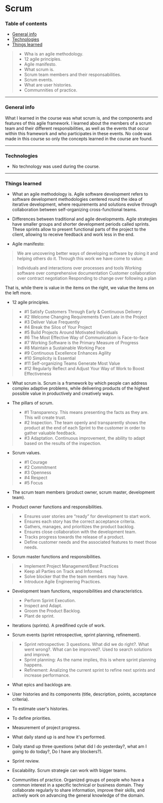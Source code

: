 # Scrum
### Table of contents
- [General info](#general-info)
- [Technologies](#technologies)
- [Things learned](#things-learned)
>- Wha is an agile methodology.
>- 12 agile principles.
>- Agile manifesto.
>- What scrum is.
>- Scrum team members and their responsabilities.
>- Scrum events.
>- What are user histories.
>- Communnities of practice.



------------

### General info

What I learned in the course was what scrum is, and the components and features of this agile framework. I learned about the members of a scrum team and their different responsibilities, as well as the events that occur within this framework and who participates in these events. No code was made in this course so only the concepts learned in the course are found.

------------

### Technologies
- No technology was used during the course.
------------

### Things learned
- What an agile methodology is. Agile software development refers to  software development methodologies centered round the idea of iterative development, where requirements and solutions evolve through collaboration between self-organizing cross-functional teams.

- Differences between traditional and agile developments. Agile strategies have smaller groups and shorter development periods called sprints. These sprints allow to present functional parts of the project to the client, allowing to receive feedback and work less in the end. 

- Agile manifesto:

> We are uncovering better ways of developing
software by doing it and helping others do it.
Through this work we have come to value:

> Individuals and interactions over processes and tools
Working software over comprehensive documentation
Customer collaboration over contract negotiation
Responding to change over following a plan
> 
That is, while there is value in the items on
the right, we value the items on the left more.


- 12 agile principles.
>- #1 Satisfy Customers Through Early & Continuous Delivery
>- #2 Welcome Changing Requirements Even Late in the Project
>- #3 Deliver Value Frequently
>- #4 Break the Silos of Your Project
>- #5 Build Projects Around Motivated Individuals
>- #6 The Most Effective Way of Communication is Face-to-face
>- #7 Working Software is the Primary Measure of Progress
>- #8 Maintain a Sustainable Working Pace
>- #9 Continuous Excellence Enhances Agility
>- #10 Simplicity is Essential
>- #11 Self-organizing Teams Generate Most Value
>- #12 Regularly Reflect and Adjust Your Way of Work to Boost Effectiveness

- What scrum is. Scrum is a framework by which people can address complex adaptive problems, while delivering products of the highest possible value in productively and creatively ways.

- The pillars of scrum.
>- #1 Transparency. This means presenting the facts as they are. This will create trust. 
>- #2 Inspection. The team openly and transparently shows the product at the end of each Sprint to the customer in order to gather valuable feedback. 
>- #3 Adaptation. Continuous improvement, the ability to adapt based on the results of the inspection.

- Scrum values.
>- #1 Courage
>- #2 Commitment
>- #3 Openness
>- #4 Respect
>- #5 Focus

- The scrum team members (product owner, scrum master, development team).

- Product owner functions and responsibilities. 
>- Ensures user stories are “ready” for development to start work.
>- Ensures each story has the correct acceptance criteria.
>- Gathers, manages, and prioritizes the product backlog.
>- Ensures close collaboration with the development team.
>- Tracks progress towards the release of a product.
>- Define customer needs and the associated features to meet those needs.

- Scrum master functions and responsibilities.
>- Implement Project Management/Best Practices
>- Keep all Parties on Track and Informed.
>- Solve blocker that the the team members may have.
>- Introduce Agile Engineering Practices.

- Development team functions, responsibilities and characteristics.
>- Perform Sprint Execution.
>- Inspect and Adapt.
>- Groom the Product Backlog.
>- Plant de sprint.

- Iterations (sprints). A predifined cycle of work.

- Scrum events (sprint retrospective, sprint planning, refinement).
>- Sprint retrospective: 3 questions. What did we do right?. What went wrong?. What can be improved?. Used to search solutions and improve.
>- Sprint planning: As the name implies, this is where sprint planning happens.
>- Refinement: Analizing the current sprint to refine next sprints and increase performance.

- What epics and backlogs are.

- User histories and its components (title, description, points, acceptance criteria).

- To estimate user's histories.

- To define priorities.

- Measurement of project progress. 

- What daily stand up is and how it's performed.

- Daily stand up three questions (what did I do yesterday?, what am I going to do today?, Do I have any blockers?).

- Sprint review.

- Escalability. Scrum strategie can work with bigger teams.

- Communities of practice. Organized groups of people who have a common interest in a specific technical or business domain. They collaborate regularly to share information, improve their skills, and actively work on advancing the general knowledge of the domain.


